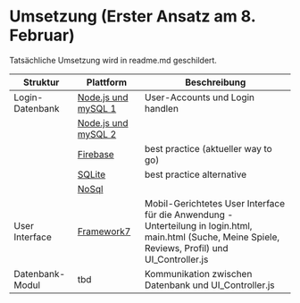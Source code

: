 # Umsetzung (Erster Ansatz am 8. Februar)

Tatsächliche Umsetzung wird in readme.md geschildert.

| Struktur | Plattform | Beschreibung |
|-|-|-|
| Login-Datenbank | [Node.js und mySQL 1](https://codeshack.io/basic-login-system-nodejs-express-mysql/) | User-Accounts und Login handlen |
|| [Node.js und mySQL 2](https://medium.com/technoetics/handling-user-login-and-registration-using-nodejs-and-mysql-81b146e37419) |
|| [Firebase](https://firebase.google.com/docs/database) | best practice (aktueller way to go)
|| [SQLite](https://www.sqlite.org/index.html) | best practice alternative
|| [NoSql](https://www.heise.de/developer/artikel/Einfuehrung-in-Node-js-Folge-9-Datenbanken-ansprechen-NoSQL-3644283.html) |
| User Interface | [Framework7](https://framework7.io/) | Mobil-Gerichtetes User Interface für die Anwendung - Unterteilung in login.html, main.html (Suche, Meine Spiele, Reviews, Profil) und UI_Controller.js|
| Datenbank-Modul| tbd | Kommunikation zwischen Datenbank und UI_Controller.js
